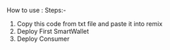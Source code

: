 How to use :
Steps:-
1. Copy this code from txt file and paste it into remix
2. Deploy First SmartWallet
3. Deploy Consumer
